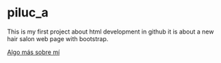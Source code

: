 # piluc_a
This is my first project about html development in github it is  about a new hair salon web page with bootstrap.


[Algo más sobre mí](https://www.facebook.com/javier.shimose)
